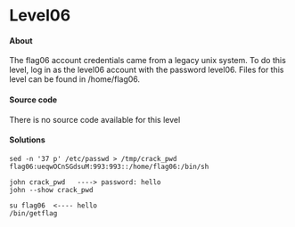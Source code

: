 # Level06

#### About

The flag06 account credentials came from a legacy unix system. 
To do this level, log in as the level06 account with the password level06. Files for this level can be found in /home/flag06. 


#### Source code

There is no source code available for this level


#### Solutions

```
sed -n '37 p' /etc/passwd > /tmp/crack_pwd
flag06:ueqwOCnSGdsuM:993:993::/home/flag06:/bin/sh

john crack_pwd   ----> password: hello
john --show crack_pwd

su flag06  <---- hello
/bin/getflag
```
